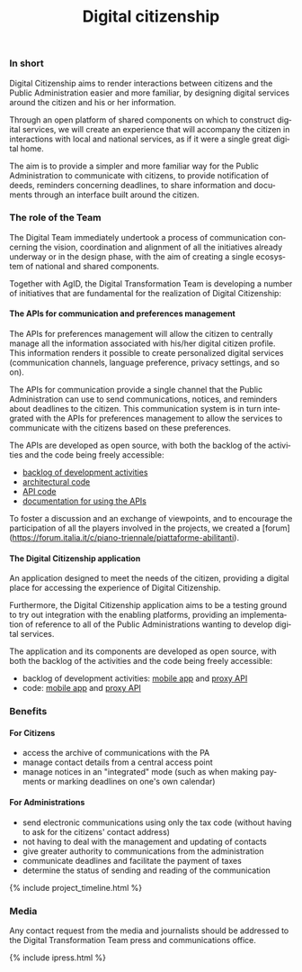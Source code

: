 ﻿---
title: Digital citizenship
lang: en 
permalink: /en/projects/cittadinanza-digitale.htm
layout: project
ref: cittadinanza-digitale
parent_ref: projects
people: [federico-feroldi]
toc: true
timeline:
  - period: November 2017
    title: Release of API Communications and Preferences (beta version)
  - period: January 2018
    title: Release of API Communications and Preferences (production)
    status: todo
  - period: January 2018
    title: Release of Digital Citizenship application (beta version)
    status: todo
---

### In short 

Digital Citizenship aims to render interactions between citizens and the 
Public Administration easier and more familiar, by designing digital services 
around the citizen and his or her information.

Through an open platform of shared components on which to construct 
digital services, we will create an experience that will accompany the citizen 
in interactions with local and national services, as if it were a single great digital home.

The aim is to provide a simpler and more familiar way for the 
Public Administration to communicate with citizens, to provide notification of deeds, reminders concerning deadlines, to share information and documents through
 an interface built around the citizen.

### The role of the Team 

The Digital Team immediately undertook a process of communication concerning 
the vision, coordination and alignment of all the initiatives already underway or in 
the design phase, with the aim of creating a single ecosystem of national and shared components.

Together with AgID, the Digital Transformation Team is developing a number 
of initiatives that are fundamental for the realization of Digital Citizenship:

#### The APIs for communication and preferences management 

The APIs for preferences management will allow the citizen to centrally manage all the information associated with his/her digital citizen 
profile. This information renders it possible to create personalized digital 
services (communication channels, language preference, privacy 
settings, and so on).

The APIs for communication provide a single channel that the Public
Administration can use to send communications, notices, and reminders about
deadlines to the citizen. This communication system is in turn integrated with
the APIs for preferences management to allow the services to communicate with
the citizens based on these preferences.

The APIs are developed as open source, with both the backlog of the activities 
and the code being freely accessible:

*   [backlog of development activities](https://www.pivotaltracker.com/n/projects/2088623)
*   [architectural code](https://github.com/teamdigitale/digital-citizenship)
*   [API code](https://github.com/teamdigitale/digital-citizenship-functions)
*   [documentation for using the APIs](https://teamdigitale.github.io/digital-citizenship/)

To foster a discussion and an exchange of viewpoints, and to encourage the participation 
of all the players involved in the projects, we created a [forum] (https://forum.italia.it/c/piano-triennale/piattaforme-abilitanti).

#### The Digital Citizenship application 

An application designed to meet the needs of the citizen, providing a 
digital place for accessing the experience of Digital Citizenship.

Furthermore, the Digital Citizenship application aims to be a testing ground
to try out integration with the enabling platforms, providing an
 implementation of reference to all of the Public Administrations wanting
to develop digital services.

The application and its components are developed as open source, with both the backlog
 of the activities and the code being freely accessible:

*   backlog of development activities: [mobile app](https://www.pivotaltracker.com/n/projects/2048617)
    and [proxy API](https://www.pivotaltracker.com/n/projects/2116794)
*   code: [mobile app](https://github.com/teamdigitale/italia-app)
    and [proxy API](https://github.com/teamdigitale/italia-backend)

### Benefits

#### For Citizens 

* access the archive of communications with the PA 
* manage contact details from a central access point 
* manage notices in an &quot;integrated&quot; mode (such as when making payments or marking 
deadlines on one&#39;s own calendar)

#### For Administrations 
* send electronic communications using only the tax code (without 
having to ask for the citizens&#39; contact address) 
* not having to deal with the management and updating of contacts 
* give greater authority to communications from the administration  
* communicate deadlines and facilitate the payment of taxes 
* determine the status of sending and reading of the communication

{% include project_timeline.html %}

### Media 

Any contact request from the media and journalists should be addressed to the Digital Transformation Team press and communications office.

{% include ipress.html %}
<div id="content-ipress" data-key="01e87bed-f52e-4d6d-af32-c4ea59fd300a" data-lang="it" data-size="100" data-tag="5"></div>
<script type="text/javascript" src="/js/ipress.js"></script>
